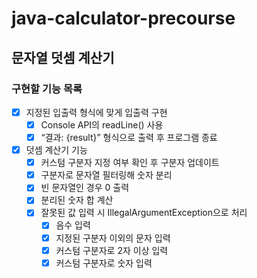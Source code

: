 # java-calculator-precourse
## 문자열 덧셈 계산기
### 구현할 기능 목록

- [x]  지정된 입출력 형식에 맞게 입출력 구현
    - [x]  Console API의 readLine() 사용
    - [x]  “결과: {result}” 형식으로 출력 후 프로그램 종료
- [x]  덧셈 계산기 기능
    - [x]  커스텀 구분자 지정 여부 확인 후 구분자 업데이트
    - [x]  구분자로 문자열 필터링해 숫자 분리
    - [x]  빈 문자열인 경우 0 출력
    - [x]  분리된 숫자 합 계산
    - [x]  잘못된 값 입력 시 IllegalArgumentException으로 처리
        - [x]  음수 입력
        - [x]  지정된 구분자 이외의 문자 입력
        - [x]  커스텀 구분자로 2자 이상 입력
        - [x]  커스텀 구분자로 숫자 입력